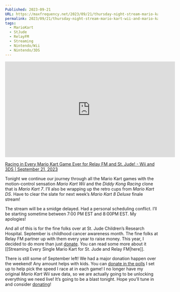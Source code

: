 ```yaml
---
Published: 2023-09-21
URL: https://maxfrequency.net/2023/09/21/thursday-night-stream-mario-kart-wii-and-mario-kart-7-for-st-jude/
permalink: 2023/09/21/thursday-night-stream-mario-kart-wii-and-mario-kart-7-for-st-jude/
tags:
  - MarioKart
  - StJude
  - RelayFM
  - Streaming
  - Nintendo/Wii
  - Nintendo/3DS
---
```

<div class=iframe-container>
<iframe width="560" height="315" src="https://www.youtube-nocookie.com/embed/fUZdAV7mDu0?si=GSer4mjk2ydhm_Fm" title="YouTube video player" frameborder="0" allow="accelerometer; autoplay; clipboard-write; encrypted-media; gyroscope; picture-in-picture; web-share" referrerpolicy="strict-origin-when-cross-origin" allowfullscreen></iframe>
</div>

[Racing in Every Mario Kart Game Ever for Relay FM and St. Jude! - Wii and 3DS | September 21, 2023](https://www.youtube.com/live/fUZdAV7mDu0)

Tonight we continue our journey through all the Mario Kart games with the motion-control sensation *Mario Kart Wii* and the *Diddy Kong Racing* clone that is *Mario Kart 7*. I’ll also be wrapping up the retro cups from *Mario Kart DS*. Have to clear the slate for next week’s *Mario Kart 8 Deluxe* finale stream!

The stream will be a smidge delayed. Had a personal scheduling conflict. I’ll be starting sometime between 7:00 PM EST and 8:00PM EST. My apologies!

And all of this is for the fine folks over at St. Jude Children’s Research Hospital. September is childhood cancer awareness month. The fine folks at Relay FM partner up with them every year to raise money. This year, I decided to do more than just [donate](https://tiltify.com/@maxfrequency/mario-kart-st-jude). You can read some more about it [[Streaming Every Single Mario Kart for St. Jude and Relay FM|here]].

There is still some of September left! We had a major donation happen over the weekend! Any amount helps with kids. You can [donate in the polls](https://tiltify.com/@maxfrequency/mario-kart-st-jude) I set up to help pick the speed I race at in each game! I no longer have my original *Mario Kart Wii* save data, so we are actually going to be unlocking everything we need live! It’s going to be a blast tonight. Hope you’ll tune in and consider [donating](https://tiltify.com/@maxfrequency/mario-kart-st-jude)!